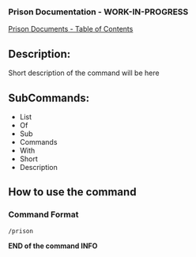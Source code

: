### Prison Documentation - **WORK-IN-PROGRESS**
[Prison Documents - Table of Contents](../docs/prison_docs_000_toc.md)

## Description:

Short description of the command will be here

## SubCommands:

- List
- Of
- Sub
- Commands
- With
- Short
- Description

## How to use the command
### Command Format

`/prison`

**END of the command INFO**